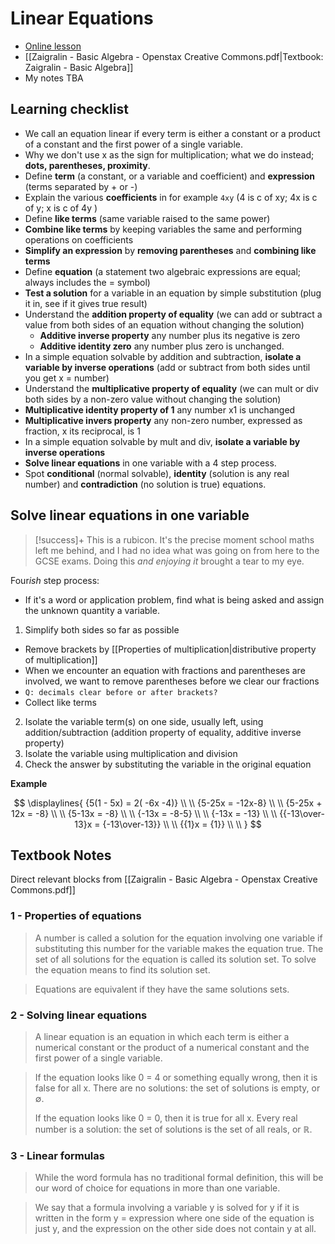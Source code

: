 # Linear Equations

- [Online lesson](https://www.greenemath.com/AlgebraI.html#linear-equations)
- [[Zaigralin - Basic Algebra - Openstax Creative Commons.pdf|Textbook: Zaigralin - Basic Algebra]]
- My notes TBA

## Learning checklist

- We call an equation linear if every term is either a constant or a product of a constant and the first power of a single variable.
- Why we don't use x as the sign for multiplication; what we do instead; **dots, parentheses, proximity**.
- Define **term** (a constant, or a variable and coefficient) and **expression** (terms separated by + or -)
- Explain the various **coefficients** in for example `4xy` (4 is c of xy; 4x is c of y; x is c of 4y )
- Define **like terms** (same variable raised to the same power)
- **Combine like terms** by keeping variables the same and performing operations on coefficients
- **Simplify an expression** by **removing parentheses** and **combining like terms**
- Define **equation** (a statement two algebraic expressions are equal; always includes the = symbol)
- **Test a solution** for a variable in an equation by simple substitution (plug it in, see if it gives true result)
- Understand the **addition property of equality** (we can add or subtract a value from both sides of an equation without changing the solution)
  - **Additive inverse property** any number plus its negative is zero
  - **Additive identity zero** any number plus zero is unchanged.
- In a simple equation solvable by addition and subtraction, **isolate a variable by inverse operations** (add or subtract from both sides until you get x = number)
-  Understand the **multiplicative property of equality** (we can mult or div both sides by a non-zero value without changing the solution)
  - **Multiplicative identity property of 1** any number x1 is unchanged
  - **Multiplicative invers property** any non-zero number, expressed as fraction, x its reciprocal, is 1
- In a simple equation solvable by mult and div, **isolate a variable by inverse operations**
- **Solve linear equations** in one variable with a 4 step process.
- Spot **conditional** (normal solvable), **identity** (solution is any real number) and **contradiction** (no solution is true) equations.

## Solve linear equations in one variable

> [!success]+
> This is a rubicon. It's the precise moment school maths left me behind, and I had no idea what was going on from here to the GCSE exams. Doing this _and enjoying it_ brought a tear to my eye.

Four*ish* step process:


  - If it's a word or application problem, find what is being asked and assign the unknown quantity a variable.
1. Simplify both sides so far as possible
  - Remove brackets by [[Properties of multiplication|distributive property of multiplication]]
  - When we encounter an equation with fractions and parentheses are involved, we want to remove parentheses before we clear our fractions
  - `Q: decimals clear before or after brackets?`
  - Collect like terms
2. Isolate the variable term(s) on one side, usually left, using addition/subtraction (addition property of equality, additive inverse property)
3. Isolate the variable using multiplication and division
4. Check the answer by substituting the variable in the original equation

**Example**

$$
\displaylines{
{5(1 - 5x) = 2( -6x -4)} \\ \\
{5-25x = -12x-8} \\ \\
{5-25x + 12x = -8} \\ \\
{5-13x = -8} \\ \\
{-13x = -8-5} \\ \\
{-13x = -13} \\  \\
{{-13\over-13}x = {-13\over-13}} \\ \\
{{1}x = {1}} \\ \\
}
$$

## Textbook Notes

Direct relevant blocks from [[Zaigralin - Basic Algebra - Openstax Creative Commons.pdf]]

### 1 - Properties of equations

> A number is called a solution for the equation involving one variable if substituting this number for the variable makes the equation true. The set of all solutions for the equation is called its solution set. To solve the equation means to find its solution set.

> Equations are equivalent if they have the same solutions sets.

### 2 - Solving linear equations

> A linear equation is an equation in which each term is either a numerical constant or the product of a numerical constant and the first power of a single variable.

> If the equation looks like 0 = 4 or something equally wrong, then it is false for all x. There are no solutions: the set of solutions is empty, or ∅. 
> 
> If the equation looks like 0 = 0, then it is true for all x. Every real number is a solution: the set of solutions is the set of all reals, or ℝ.

### 3 - Linear formulas

> While the word formula has no traditional formal definition, this will be our word of choice for equations in more than one variable.

> We say that a formula involving a variable y is solved for y if it is written in the form y = expression where one side of the equation is just y, and the expression on the other side does not contain y at all.


